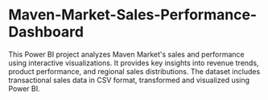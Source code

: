 # Maven-Market-Sales-Performance-Dashboard
This Power BI project analyzes Maven Market's sales and performance using interactive visualizations. It provides key insights into revenue trends, product performance, and regional sales distributions. The dataset includes transactional sales data in CSV format, transformed and visualized using Power BI.

